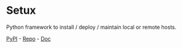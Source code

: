 # Setux

Python framework to install / deploy / maintain local or remote hosts.

[PyPI] - [Repo] - [Doc]


[PyPI]: https://pypi.org/project/setux
[Repo]: https://framagit.org/louis-riviere-xyz/setux
[Doc]: https://setux.readthedocs.io/en/latest
